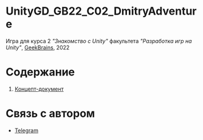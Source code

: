 # UnityGD_GB22_C02_DmitryAdventure
Игра для курса 2 *"Знакомство с Unity"* факультета *"Разработка игр на Unity"*, [GeekBrains](https://gb.ru/), 2022

# Содержание 

1. [Концепт-документ](Docs/Concept.md)

# Связь с автором 
- [Telegram](https://t.me/vegiwoo)

